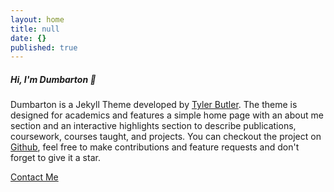```yaml
---
layout: home
title: null
date: {}
published: true
---
```

##### Hi, I'm Dumbarton 👋
Dumbarton is a Jekyll Theme developed by [Tyler Butler](https://github.com/tcbutler320). The theme is designed for academics and features a simple home page with an about me section and an interactive highlights section to describe publications, coursework, courses taught, and projects. You can checkout the project on [Github](https://github.com/tcbutler320/Jekyll-Theme-Dumbarton), feel free to make contributions and feature requests and don't forget to give it a star.

<a href="/contact.html" class="highlighted">Contact Me</a>
